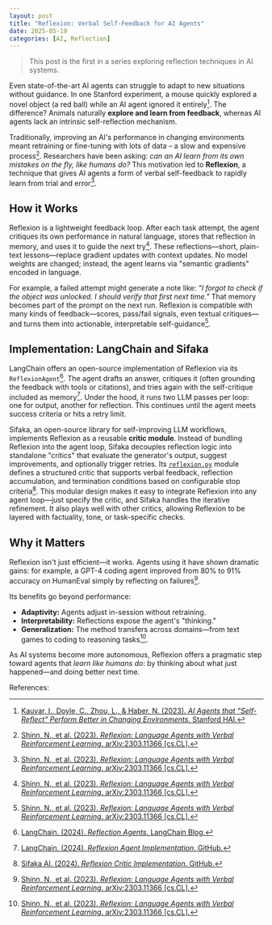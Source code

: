 ```yaml
---
layout: post
title: "Reflexion: Verbal Self-Feedback for AI Agents"
date: 2025-05-19
categories: [AI, Reflection]
---
```


> This post is the first in a series exploring reflection techniques in AI systems.

Even state-of-the-art AI agents can struggle to adapt to new situations without guidance. In one Stanford experiment, a mouse quickly explored a novel object (a red ball) while an AI agent ignored it entirely[^1]. The difference? Animals naturally **explore and learn from feedback**, whereas AI agents lack an intrinsic self-reflection mechanism.

Traditionally, improving an AI's performance in changing environments meant retraining or fine-tuning with lots of data – a slow and expensive process[^2]. Researchers have been asking: *can an AI learn from its own mistakes on the fly, like humans do?* This motivation led to **Reflexion**, a technique that gives AI agents a form of verbal self-feedback to rapidly learn from trial and error[^2].

## How it Works

Reflexion is a lightweight feedback loop. After each task attempt, the agent critiques its own performance in natural language, stores that reflection in memory, and uses it to guide the next try[^2]. These reflections—short, plain-text lessons—replace gradient updates with context updates. No model weights are changed; instead, the agent learns via "semantic gradients" encoded in language.

For example, a failed attempt might generate a note like: *"I forgot to check if the object was unlocked. I should verify that first next time."* That memory becomes part of the prompt on the next run. Reflexion is compatible with many kinds of feedback—scores, pass/fail signals, even textual critiques—and turns them into actionable, interpretable self-guidance[^2].

## Implementation: LangChain and Sifaka

LangChain offers an open-source implementation of Reflexion via its `ReflexionAgent`[^3]. The agent drafts an answer, critiques it (often grounding the feedback with tools or citations), and tries again with the self-critique included as memory[^4]. Under the hood, it runs two LLM passes per loop: one for output, another for reflection. This continues until the agent meets success criteria or hits a retry limit.

Sifaka, an open-source library for self-improving LLM workflows, implements Reflexion as a reusable **critic module**. Instead of bundling Reflexion into the agent loop, Sifaka decouples reflection logic into standalone "critics" that evaluate the generator's output, suggest improvements, and optionally trigger retries. Its [`reflexion.py`](https://github.com/sifaka-ai/sifaka/blob/main/sifaka/critics/reflexion.py) module defines a structured critic that supports verbal feedback, reflection accumulation, and termination conditions based on configurable stop criteria[^5]. This modular design makes it easy to integrate Reflexion into any agent loop—just specify the critic, and Sifaka handles the iterative refinement. It also plays well with other critics, allowing Reflexion to be layered with factuality, tone, or task-specific checks.

## Why it Matters

Reflexion isn't just efficient—it works. Agents using it have shown dramatic gains: for example, a GPT-4 coding agent improved from 80% to 91% accuracy on HumanEval simply by reflecting on failures[^2].

Its benefits go beyond performance:

- **Adaptivity:** Agents adjust in-session without retraining.
- **Interpretability:** Reflections expose the agent's "thinking."
- **Generalization:** The method transfers across domains—from text games to coding to reasoning tasks[^2].

As AI systems become more autonomous, Reflexion offers a pragmatic step toward agents that *learn like humans do*: by thinking about what just happened—and doing better next time.

References:

[^1]: [Kauvar, I., Doyle, C., Zhou, L., & Haber, N. (2023). *AI Agents that "Self-Reflect" Perform Better in Changing Environments*. Stanford HAI.](https://hai.stanford.edu/news/ai-agents-self-reflect-perform-better-changing-environments)

[^2]: [Shinn, N., et al. (2023). *Reflexion: Language Agents with Verbal Reinforcement Learning*. arXiv:2303.11366 [cs.CL].](https://arxiv.org/abs/2303.11366)

[^3]: [LangChain. (2024). *Reflection Agents*. LangChain Blog.](https://blog.langchain.dev/reflection-agents/)

[^4]: [LangChain. (2024). *Reflexion Agent Implementation*. GitHub.](https://github.com/langchain-ai/langgraph/blob/main/docs/docs/tutorials/reflexion/reflexion.ipynb)

[^5]: [Sifaka AI. (2024). *Reflexion Critic Implementation*. GitHub.](https://github.com/sifaka-ai/sifaka/blob/main/sifaka/critics/reflexion.py)
